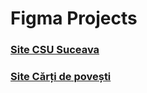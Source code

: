 # Figma Projects
### [Site CSU Suceava](https://www.figma.com/file/WxFyuMlbQkDZBVFkc0NEK8/DI.MD2---CSU-Suceava-team-library?type=design&node-id=2312%3A302&mode=design&t=iQ5nw2RUrRsPEGQa-1)
### [Site Cărți de povești](https://www.figma.com/file/rw5WnQkjOQQM3ykqRHZpPC/P.-Bardului-Beedle?type=design&node-id=6%3A247&mode=design&t=q35o8YI9EWW71Ao8-1)
